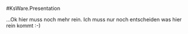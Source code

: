 #KsWare.Presentation

...Ok hier muss noch mehr rein. 
Ich muss nur noch entscheiden was hier rein kommt :-)